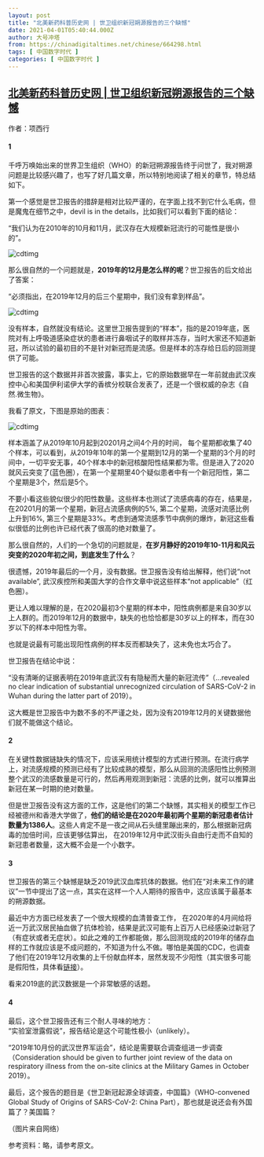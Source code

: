 ```yaml
---
layout: post
title: "北美新药科普历史网 | 世卫组织新冠朔源报告的三个缺憾"
date: 2021-04-01T05:40:44.000Z
author: 大号冲塔
from: https://chinadigitaltimes.net/chinese/664298.html
tags: [ 中国数字时代 ]
categories: [ 中国数字时代 ]
---
```

<!--1617255644000-->
[北美新药科普历史网 | 世卫组织新冠朔源报告的三个缺憾](https://chinadigitaltimes.net/chinese/664298.html)
------

<div>
<p>作者：项西行</p><h4>1</h4><p>千呼万唤始出来的世界卫生组织（WHO）的新冠朔源报告终于问世了，我对朔源问题是比较感兴趣了，也写了好几篇文章，所以特别地阅读了相关的章节，特总结如下。</p><p>第一个感觉是世卫报告的措辞是相对比较严谨的，在字面上找不到它什么毛病，但是魔鬼在细节之中，devil is in the details，比如我们可以看到下面的结论：</p><p>“我们认为在2010年的10月和11月，武汉存在大规模新冠流行的可能性是很小的”。</p><p><img src="https://chinadigitaltimes.net/chinese/files/2021/03/post-664298-60655cdfc3602." alt="cdtimg" /></p><p>那么很自然的一个问题就是，<strong>2019年的12月是怎么样的呢</strong>？世卫报告的后文给出了答案：</p><p>“必须指出，在2019年12月的后三个星期中，我们没有拿到样品”。</p><p><img src="https://chinadigitaltimes.net/chinese/files/2021/03/post-664298-60655ce1a5303." alt="cdtimg" /></p><p>没有样本，自然就没有结论。这里世卫报告提到的“样本”，指的是2019年底，医院对有上呼吸道感染症状的患者进行鼻咽试子的取样并冻存，当时大家还不知道新冠，所以试验的最初目的不是针对新冠而是流感。但是样本的冻存给日后的回测提供了可能。</p><p>世卫报告的这个数据并非首次披露，事实上，它的原始数据早在一年前就由武汉疾控中心和美国伊利诺伊大学的香槟分校联合发表了，还是一个很权威的杂志《自然.微生物》。</p><p>我看了原文，下图是原始的图表：</p><p><img src="https://chinadigitaltimes.net/chinese/files/2021/03/post-664298-60655ce381183." alt="cdtimg" /></p><p>样本涵盖了从2019年10月起到20201月之间4个月的时间， 每个星期都收集了40个样本，可以看到，从2019年10年的第一个星期到12月的第一个星期的3个月的时间中，一切平安无事，40个样本中的新冠核酸阳性结果都为零。但是进入了2020就风云突变了(蓝色圈），在第一个星期里40个疑似患者中有一个新冠阳性，第二个星期是3个，然后是5个。</p><p>不要小看这些貌似很少的阳性数量。这些样本也测试了流感病毒的存在，结果是，在20201月的第一个星期，新冠占流感病例的5%, 第二个星期，流感对流感比例上升到16%, 第三个星期是33%。考虑到通常流感季节中病例的爆炸，新冠这些看似很低的比例也许已经代表了很高的绝对数量了。</p><p>那么很自然的，人们的一个急切的问题就是，<strong>在岁月静好的2019年10-11月和风云突变的2020年初之间，到底发生了什么</strong>？</p><p>很遗憾，2019年最后的一个月，没有数据。世卫报告没有给出解释，他们说“not available”, 武汉疾控所和美国大学的合作文章中说这些样本“not applicable”（红色圈）。</p><p>更让人难以理解的是，在2020最初3个星期的样本中，阳性病例都是来自30岁以上人群的。而2019年12月的数据中，缺失的也恰恰都是30岁以上的样本，而在30岁以下的样本中阳性为零。</p><p>也就是说最有可能出现阳性病例的样本反而都缺失了，这未免也太巧合了。</p><p>世卫报告在结论中说：</p><p>“没有清晰的证据表明在2019年底武汉有有隐秘而大量的新冠流传”（&#8230;revealed no clear indication of substantial unrecognized circulation of SARS-CoV-2 in Wuhan during the latter part of 2019）。 </p><p>这大概是世卫报告中为数不多的不严谨之处，因为没有2019年12月的关键数据他们就不能做这个结论。</p><h4>2</h4><p>在关键性数据链缺失的情况下，应该采用统计模型的方式进行预测。在流行病学上，对流感规模的预测已经有了比较成熟的模型，那么从回测的流感阳性比例预测整个武汉的流感数量是可行的，然后再用观测到新冠：流感的比例，就可以推算出新冠在某一时期的绝对数量。</p><p>但是世卫报告没有这方面的工作，这是他们的第二个缺憾，其实相关的模型工作已经被德州和香港大学做了，<strong>他们的结论是在2020年最初两个星期的新冠患者估计数量为1386人</strong>。这些人肯定不是一夜之间从石头缝里蹦出来的，那么根据新冠病毒的加倍时间，应该更够估算出， 在2019年12月中武汉街头自由行走而不自知的新冠患者数量，这大概不会是一个小数字。</p><h4>3</h4><p>世卫报告的第三个缺憾是缺乏2019武汉血库抗体的数据。他们在“对未来工作的建议”一节中提出了这一点，其实在这样一个人人期待的报告中，这应该属于最基本的朔源数据。</p><p>最近中方方面已经发表了一个很大规模的血清普查工作， 在2020年的4月间给将近一万武汉居民抽血做了抗体检验，结果是武汉可能有上百万人已经感染过新冠了（有症状或者无症状）。如此之难的工作都能做，那么回测现成的2019年的储存血样的工作就应该是不成问题的，不知道为什么不做。哪怕是美国的CDC，也调查了他们在2019年12月收集的上千份献血样本，居然发现不少阳性（其实很多可能是假阳性，具体看<a href="http://mp.weixin.qq.com/s?__biz=Mzg2MDIzOTgxMw==&amp;mid=2247484977&amp;idx=1&amp;sn=cf46468a91f2f22710088c149ededa54&amp;chksm=ce28249bf95fad8d07c7e9312fb107a6d8b5ee7eba67b97e691e84bbeb95d60c90253ed6f8f4&amp;scene=21#wechat_redirect">链接</a>）。</p><p>看来2019底的武汉数据是一个非常敏感的话题。</p><h4>4</h4><p>最后，这个世卫报告还有三个耐人寻味的地方：<br />“实验室泄露假说”，报告结论是这个可能性极小（unlikely）。</p><p>“2019年10月份的武汉世界军运会”，结论是需要联合调查组进一步调查 （Consideration should be given to further joint review of the data on respiratory illness from the on-site clinics at the Military Games in October 2019）。</p><p>最后，这个报告的题目是《世卫新冠起源全球调查，中国篇》（WHO-convened Global Study of Origins of SARS-CoV-2: China Part），那也就是说还会有外国篇了？美国篇？</p><p>（图片来自网络）</p><p>参考资料：略，请参考原文。</p>
</div>
